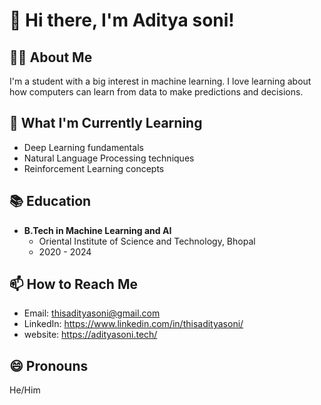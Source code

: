 # 👋 Hi there, I'm Aditya soni!

## 👨‍💻 About Me

I'm a student with a big interest in machine learning. I love learning about how computers can learn from data to make predictions and decisions.

## 🌱 What I'm Currently Learning

- Deep Learning fundamentals
- Natural Language Processing techniques
- Reinforcement Learning concepts


## 📚 Education

- **B.Tech in Machine Learning and AI**
  - Oriental Institute of Science and Technology, Bhopal
  - 2020 - 2024

## 📫 How to Reach Me

- Email: thisadityasoni@gmail.com
- LinkedIn: https://www.linkedin.com/in/thisadityasoni/
- website: https://adityasoni.tech/

## 😄 Pronouns

 He/Him



